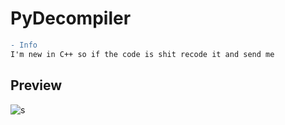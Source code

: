 # PyDecompiler
```diff
- Info
I'm new in C++ so if the code is shit recode it and send me
```

## Preview

![s](https://imgur.com/Ck4jg1Z)
